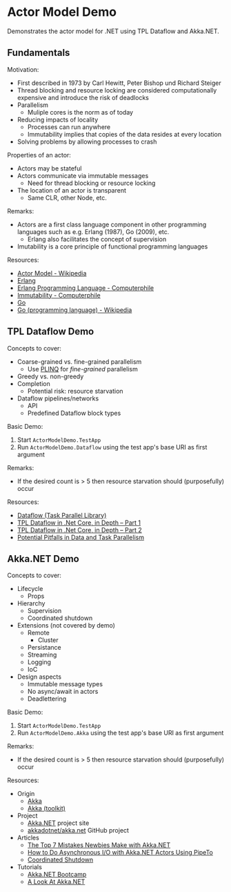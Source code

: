 # Actor Model Demo

Demonstrates the actor model for .NET using TPL Dataflow and Akka.NET.

## Fundamentals

Motivation:

- First described in 1973 by Carl Hewitt, Peter Bishop und Richard Steiger
- Thread blocking and resource locking are considered computationally expensive
  and introduce the risk of deadlocks
- Parallelism
  - Muliple cores is the norm as of today
- Reducing impacts of locality
  - Processes can run anywhere
  - Immutability implies that copies of the data resides at every location
- Solving problems by allowing processes to crash

Properties of an actor:

- Actors may be stateful
- Actors communicate via immutable messages
  - Need for thread blocking or resource locking
- The location of an actor is transparent 
  - Same CLR, other Node, etc.

Remarks:

- Actors are a first class language component in other
  programming languages such as e.g. Erlang (1987), Go (2009), etc.
  - Erlang also facilitates the concept of supervision
- Imutability is a core principle of functional programming languages

Resources:

- [Actor Model - Wikipedia](https://en.wikipedia.org/wiki/Actor_model)
- [Erlang](https://www.erlang.org/)
- [Erlang Programming Language - Computerphile](https://www.youtube.com/watch?v=SOqQVoVai6s)
- [Immutability - Computerphile](https://www.youtube.com/watch?v=8Sf6ToPNiA4)
- [Go](https://golang.org/)
- [Go (programming language) - Wikipedia](https://en.wikipedia.org/wiki/Go_(programming_language))

## TPL Dataflow Demo

Concepts to cover:

- Coarse-grained vs. fine-grained parallelism
  - Use [PLINQ](https://docs.microsoft.com/en-us/dotnet/standard/parallel-programming/introduction-to-plinq)
    for _fine-grained_ parallelism
- Greedy vs. non-greedy
- Completion
  - Potential risk: resource starvation
- Dataflow pipelines/networks
  - API
  - Predefined Dataflow block types

Basic Demo:

1.  Start `ActorModelDemo.TestApp`
2.  Run `ActorModelDemo.Dataflow` using the test app's base URI as first argument

Remarks:

- If the desired count is > 5 then resource starvation should (purposefully) occur

Resources:

- [Dataflow (Task Parallel Library)](https://docs.microsoft.com/en-us/dotnet/standard/parallel-programming/dataflow-task-parallel-library)
- [TPL Dataflow in .Net Core, in Depth – Part 1](https://www.blinkingcaret.com/2019/05/15/tpl-dataflow-in-net-core-in-depth-part-1/)
- [TPL Dataflow in .Net Core, in Depth – Part 2](https://www.blinkingcaret.com/2019/06/05/tpl-dataflow-in-net-core-in-depth-part-2/)
- [Potential Pitfalls in Data and Task Parallelism](https://docs.microsoft.com/en-us/dotnet/standard/parallel-programming/potential-pitfalls-in-data-and-task-parallelism)

## Akka.NET Demo

Concepts to cover:

- Lifecycle
  - Props
- Hierarchy
  - Supervision
  - Coordinated shutdown
- Extensions (not covered by demo)
  - Remote
    - Cluster
  - Persistance
  - Streaming
  - Logging
  - IoC
- Design aspects
  - Immutable message types
  - No async/await in actors
  - Deadlettering

Basic Demo:

1.  Start `ActorModelDemo.TestApp`
2.  Run `ActorModelDemo.Akka` using the test app's base URI as first argument

Remarks:

- If the desired count is > 5 then resource starvation should (purposefully) occur

Resources:

- Origin
  - [Akka](https://akka.io/)
  - [Akka (toolkit)](https://en.wikipedia.org/wiki/Akka_(toolkit))
- Project
  - [Akka.NET](https://getakka.net/) project site
  - [akkadotnet/akka.net](https://github.com/akkadotnet/akka.net) GitHub project
- Articles
  - [The Top 7 Mistakes Newbies Make with Akka.NET](https://petabridge.com/blog/top-7-akkadotnet-stumbling-blocks/)
  - [How to Do Asynchronous I/O with Akka.NET Actors Using PipeTo](https://petabridge.com/blog/akkadotnet-async-actors-using-pipeto/)
  - [Coordinated Shutdown](https://getakka.net/articles/actors/coordinated-shutdown.html)
- Tutorials
  - [Akka.NET Bootcamp](https://github.com/petabridge/akka-bootcamp)
  - [A Look At Akka.NET](https://www.codeproject.com/Articles/1007161/A-Look-At-Akka-NET)
